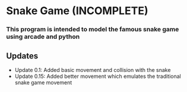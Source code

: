 # Snake Game (INCOMPLETE)
### This program is intended to model the famous snake game using arcade and python

## Updates
- Update 0.1: Added basic movement and collision with the snake
- Update 0.15: Added better movement which emulates the traditional snake game movement



